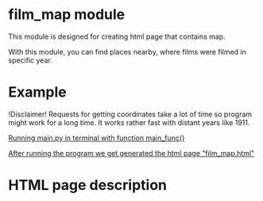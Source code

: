 # film_map module
This module is designed for creating html page that contains map.

With this module, you can find places nearby, where films were filmed in specific year.

# Example
!Disclaimer! Requests for getting coordinates take a lot of time so
program might work for a long time. It works rather fast with distant years like 1911.

[Running main.py in terminal with function main_func()](example_screenshots/Terminal_exmpl.png)

[After running the program we get generated the html page "film_map.html"](example_screenshots/map_example.png)

# HTML page description
